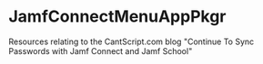 # JamfConnectMenuAppPkgr
Resources relating to the CantScript.com blog "Continue To Sync Passwords with Jamf Connect and Jamf School"
